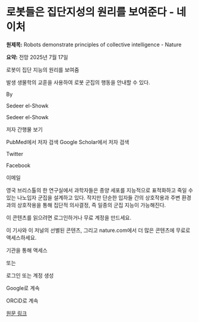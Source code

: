 # 로봇들은 집단지성의 원리를 보여준다 - 네이처

**원제목:** Robots demonstrate principles of collective intelligence - Nature

**요약:** 전망
2025년 7월 17일

로봇이 집단 지능의 원리를 보여줌

발생 생물학의 교훈을 사용하여 로봇 군집의 행동을 안내할 수 있다.

By

Sedeer el-Showk

Sedeer el-Showk

저자 간행물 보기

PubMed에서 저자 검색
Google Scholar에서 저자 검색

Twitter

Facebook

이메일

영국 브리스톨의 한 연구실에서 과학자들은 종양 세포를 지능적으로 표적화하고 죽일 수 있는 나노입자 군집을 설계하고 있다. 작지만 단순한 입자들 간의 상호작용과 주변 환경과의 상호작용을 통해 집단적 의사결정, 즉 일종의 군집 지능이 가능해진다.

이 콘텐츠를 읽으려면 로그인하거나 무료 계정을 만드세요.

이 기사와 이 저널의 선별된 콘텐츠, 그리고 nature.com에서 더 많은 콘텐츠에 무료로 액세스하세요.

기관을 통해 액세스

또는

로그인 또는 계정 생성

Google로 계속

ORCiD로 계속

[원문 링크](https://www.nature.com/articles/d41586-025-02269-4)
